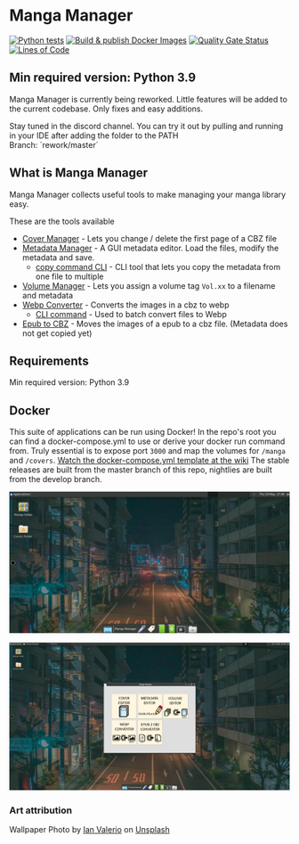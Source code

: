 # Manga Manager

[![Python tests](https://github.com/ThePromidius/Manga-Manager/actions/workflows/Run_Tests.yml/badge.svg)](https://github.com/ThePromidius/Manga-Manager/actions/workflows/Run_Tests.yml) [![Build & publish Docker Images](https://github.com/ThePromidius/Manga-Manager/actions/workflows/Build_Docker_Images.yml/badge.svg)](https://github.com/ThePromidius/Manga-Manager/actions/workflows/Build_Docker_Images.yml)
[![Quality Gate Status](https://sonarcloud.io/api/project_badges/measure?project=ThePromidius_Manga-Manager&metric=alert_status)](https://sonarcloud.io/summary/new_code?id=ThePromidius_Manga-Manager)
[![Lines of Code](https://sonarcloud.io/api/project_badges/measure?project=ThePromidius_Manga-Manager&metric=ncloc)](https://sonarcloud.io/summary/new_code?id=ThePromidius_Manga-Manager)

## Min required version: Python 3.9

Manga Manager is currently being reworked. Little features will be added to the current codebase. Only fixes and easy
additions.

Stay tuned in the discord channel. You can try it out by pulling and running in your IDE after adding the folder to the
PATH
<br> Branch: `rework/master´

## What is Manga Manager

Manga Manager collects useful tools to make managing your manga library easy.

These are the tools available

- [Cover Manager](https://github.com/ThePromidius/Manga-Manager/wiki/Cover-Manager) - Lets you change / delete the first
  page of a CBZ file
- [Metadata Manager](https://github.com/ThePromidius/Manga-Manager/wiki/Metadata-Manager) - A GUI metadata editor. Load
  the files, modify the metadata and save.
    - [copy command CLI](https://github.com/ThePromidius/Manga-Manager/wiki/Metadata-Manager#copy-command---cli) - CLI
      tool that lets you copy the metadata from one file to multiple
- [Volume Manager](https://github.com/ThePromidius/Manga-Manager/wiki/Volume-Manager) - Lets you assign a volume
  tag `Vol.xx` to a filename and metadata
- [Webp Converter](https://github.com/ThePromidius/Manga-Manager/wiki/WEBP-Converter) - Converts the images in a cbz to
  webp
  - [CLI command](https://github.com/ThePromidius/Manga-Manager/wiki/Metadata-Manager#cli---copy-command) - Used to
    batch convert files to Webp
- [Epub to CBZ](https://github.com/ThePromidius/Manga-Manager/wiki/EPUB-to-CBZ-converter) - Moves the images of a epub
  to a cbz file. (Metadata does not get copied yet)

## Requirements

Min required version: Python 3.9

## Docker

This suite of applications can be run using Docker!
In the repo's root you can find a docker-compose.yml to use or derive your docker run command from. Truly essential is
to expose port `3000` and map the volumes for `/manga` and `/covers`.
[Watch the docker-compose.yml template at the wiki](https://github.com/ThePromidius/Manga-Manager/wiki/Docker#docker-composeyml)
The stable releases are built from the master branch of this repo, nightlies are built from the develop branch.

![Screenshot-1](/project-docs/screenshot-1.png)

![Screenshot-2](/project-docs/screenshot-2.png)

### Art attribution

Wallpaper Photo by [Ian Valerio](https://unsplash.com/@iangvalerio?utm_source=unsplash&utm_medium=referral&utm_content=creditCopyText) on [Unsplash](https://unsplash.com/s/photos/anime?utm_source=unsplash&utm_medium=referral&utm_content=creditCopyText)
